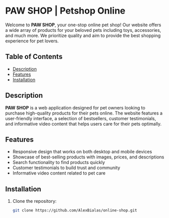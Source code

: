  # PAW SHOP | Petshop Online

Welcome to **PAW SHOP**, your one-stop online pet shop! Our website offers a wide array of products for your beloved pets including toys, accessories, and much more. We prioritize quality and aim to provide the best shopping experience for pet lovers.

## Table of Contents

- [Description](#description)
- [Features](#features)
- [Installation](#installation)


## Description

**PAW SHOP** is a web application designed for pet owners looking to purchase high-quality products for their pets online. The website features a user-friendly interface, a selection of bestsellers, customer testimonials, and informative video content that helps users care for their pets optimally.

## Features

- Responsive design that works on both desktop and mobile devices
- Showcase of best-selling products with images, prices, and descriptions
- Search functionality to find products quickly
- Customer testimonials to build trust and community
- Informative video content related to pet care

## Installation

1. Clone the repository:
   ```bash
   git clone https://github.com/AlexBialas/online-shop.git
